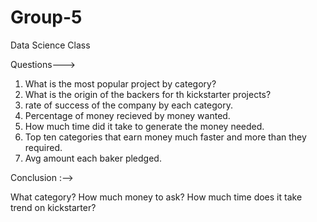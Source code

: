 # Group-5
Data Science Class

Questions--->
1. What is the most popular project by category?
2. What is the origin of the backers for th kickstarter projects?
3. rate of success of the company by each category.
4. Percentage of money recieved by money wanted.
5. How much time did it take to generate the money needed.
6. Top ten categories that earn money much faster and more than they required.
7. Avg amount each baker pledged.


Conclusion :-->

What category? How much money to ask? How much time does it take trend on kickstarter?
